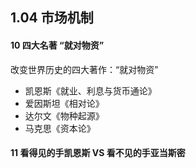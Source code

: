## 1.04 市场机制

#### 10 四大名著 “就对物资”
改变世界历史的四大著作：“就对物资”
- 凯恩斯《就业、利息与货币通论》
- 爱因斯坦《相对论》
- 达尔文《物种起源》
- 马克思《资本论》
#### 11 看得见的手凯恩斯 VS 看不见的手亚当斯密
#### 